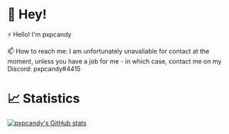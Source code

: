 # 👋 Hey!
⚡ Hello! I'm pxpcandy

📫 How to reach me: I am unfortunately unavaliable for contact at the moment, unless you have a job for me - in which case, contact me on my Discord: pxpcandy#4415

# 📈 Statistics
[![pxpcandy's GitHub stats](https://github-readme-stats.vercel.app/api?username=pxpcandy)](https://github.com/anuraghazra/github-readme-stats)

